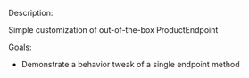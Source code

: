 Description: 

Simple customization of out-of-the-box ProductEndpoint

Goals:

- Demonstrate a behavior tweak of a single endpoint method



